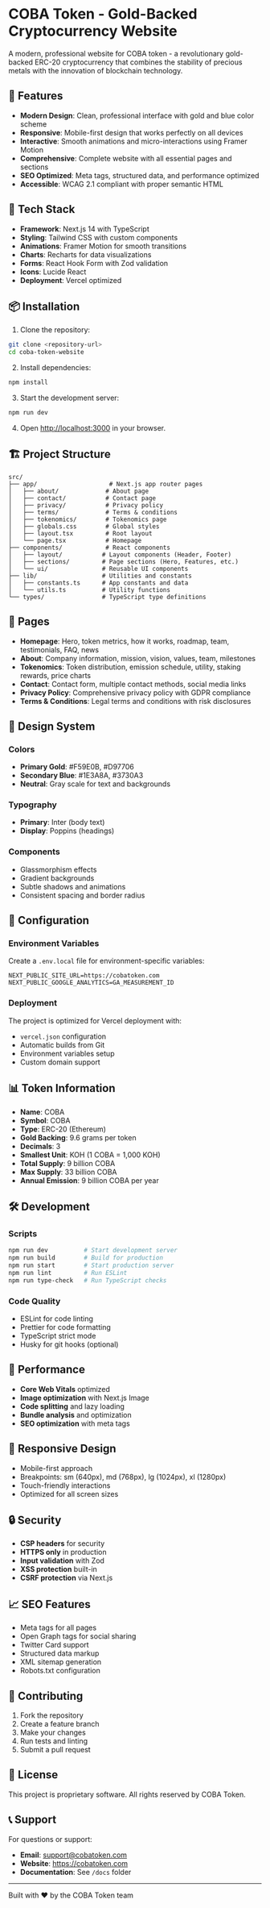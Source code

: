 # COBA Token - Gold-Backed Cryptocurrency Website

A modern, professional website for COBA token - a revolutionary gold-backed ERC-20 cryptocurrency that combines the stability of precious metals with the innovation of blockchain technology.

## 🌟 Features

- **Modern Design**: Clean, professional interface with gold and blue color scheme
- **Responsive**: Mobile-first design that works perfectly on all devices
- **Interactive**: Smooth animations and micro-interactions using Framer Motion
- **Comprehensive**: Complete website with all essential pages and sections
- **SEO Optimized**: Meta tags, structured data, and performance optimized
- **Accessible**: WCAG 2.1 compliant with proper semantic HTML

## 🚀 Tech Stack

- **Framework**: Next.js 14 with TypeScript
- **Styling**: Tailwind CSS with custom components
- **Animations**: Framer Motion for smooth transitions
- **Charts**: Recharts for data visualizations
- **Forms**: React Hook Form with Zod validation
- **Icons**: Lucide React
- **Deployment**: Vercel optimized

## 📦 Installation

1. Clone the repository:
```bash
git clone <repository-url>
cd coba-token-website
```

2. Install dependencies:
```bash
npm install
```

3. Start the development server:
```bash
npm run dev
```

4. Open [http://localhost:3000](http://localhost:3000) in your browser.

## 🏗️ Project Structure

```
src/
├── app/                    # Next.js app router pages
│   ├── about/             # About page
│   ├── contact/           # Contact page
│   ├── privacy/           # Privacy policy
│   ├── terms/             # Terms & conditions
│   ├── tokenomics/        # Tokenomics page
│   ├── globals.css        # Global styles
│   ├── layout.tsx         # Root layout
│   └── page.tsx           # Homepage
├── components/            # React components
│   ├── layout/           # Layout components (Header, Footer)
│   ├── sections/         # Page sections (Hero, Features, etc.)
│   └── ui/               # Reusable UI components
├── lib/                  # Utilities and constants
│   ├── constants.ts      # App constants and data
│   └── utils.ts          # Utility functions
└── types/                # TypeScript type definitions
```

## 📄 Pages

- **Homepage**: Hero, token metrics, how it works, roadmap, team, testimonials, FAQ, news
- **About**: Company information, mission, vision, values, team, milestones
- **Tokenomics**: Token distribution, emission schedule, utility, staking rewards, price charts
- **Contact**: Contact form, multiple contact methods, social media links
- **Privacy Policy**: Comprehensive privacy policy with GDPR compliance
- **Terms & Conditions**: Legal terms and conditions with risk disclosures

## 🎨 Design System

### Colors
- **Primary Gold**: #F59E0B, #D97706
- **Secondary Blue**: #1E3A8A, #3730A3
- **Neutral**: Gray scale for text and backgrounds

### Typography
- **Primary**: Inter (body text)
- **Display**: Poppins (headings)

### Components
- Glassmorphism effects
- Gradient backgrounds
- Subtle shadows and animations
- Consistent spacing and border radius

## 🔧 Configuration

### Environment Variables
Create a `.env.local` file for environment-specific variables:

```env
NEXT_PUBLIC_SITE_URL=https://cobatoken.com
NEXT_PUBLIC_GOOGLE_ANALYTICS=GA_MEASUREMENT_ID
```

### Deployment
The project is optimized for Vercel deployment with:
- `vercel.json` configuration
- Automatic builds from Git
- Environment variables setup
- Custom domain support

## 📊 Token Information

- **Name**: COBA
- **Symbol**: COBA
- **Type**: ERC-20 (Ethereum)
- **Gold Backing**: 9.6 grams per token
- **Decimals**: 3
- **Smallest Unit**: KOH (1 COBA = 1,000 KOH)
- **Total Supply**: 9 billion COBA
- **Max Supply**: 33 billion COBA
- **Annual Emission**: 9 billion COBA per year

## 🛠️ Development

### Scripts
```bash
npm run dev          # Start development server
npm run build        # Build for production
npm run start        # Start production server
npm run lint         # Run ESLint
npm run type-check   # Run TypeScript checks
```

### Code Quality
- ESLint for code linting
- Prettier for code formatting
- TypeScript strict mode
- Husky for git hooks (optional)

## 🚀 Performance

- **Core Web Vitals** optimized
- **Image optimization** with Next.js Image
- **Code splitting** and lazy loading
- **Bundle analysis** and optimization
- **SEO optimization** with meta tags

## 📱 Responsive Design

- Mobile-first approach
- Breakpoints: sm (640px), md (768px), lg (1024px), xl (1280px)
- Touch-friendly interactions
- Optimized for all screen sizes

## 🔒 Security

- **CSP headers** for security
- **HTTPS only** in production
- **Input validation** with Zod
- **XSS protection** built-in
- **CSRF protection** via Next.js

## 📈 SEO Features

- Meta tags for all pages
- Open Graph tags for social sharing
- Twitter Card support
- Structured data markup
- XML sitemap generation
- Robots.txt configuration

## 🤝 Contributing

1. Fork the repository
2. Create a feature branch
3. Make your changes
4. Run tests and linting
5. Submit a pull request

## 📄 License

This project is proprietary software. All rights reserved by COBA Token.

## 📞 Support

For questions or support:
- **Email**: support@cobatoken.com
- **Website**: https://cobatoken.com
- **Documentation**: See `/docs` folder

---

Built with ❤️ by the COBA Token team

